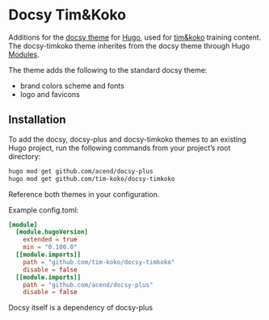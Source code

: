 # Docsy Tim&Koko

Additions for the [docsy theme](https://github.com/google/docsy) for [Hugo](https://gohugo.io/), used for [tim&koko](https://tim-koko.ch) training content.
The docsy-timkoko theme inherites from the docsy theme through Hugo [Modules](https://gohugo.io/hugo-modules/use-modules/).

The theme adds the following to the standard docsy theme:

* brand colors scheme and fonts
* logo and favicons

## Installation

To add the docsy, docsy-plus and docsy-timkoko themes to an existing Hugo project, run the following commands from your project’s root directory:

```sh
hugo mod get github.com/acend/docsy-plus
hugo mod get github.com/tim-koko/docsy-timkoko
```

Reference both themes in your configuration.

Example config.toml:

```toml
[module]
  [module.hugoVersion]
    extended = true
    min = "0.100.0"
  [[module.imports]]
    path = "github.com/tim-koko/docsy-timkoko"
    disable = false
  [[module.imports]]
    path = "github.com/acend/docsy-plus"
    disable = false
```

Docsy itself is a dependency of docsy-plus

